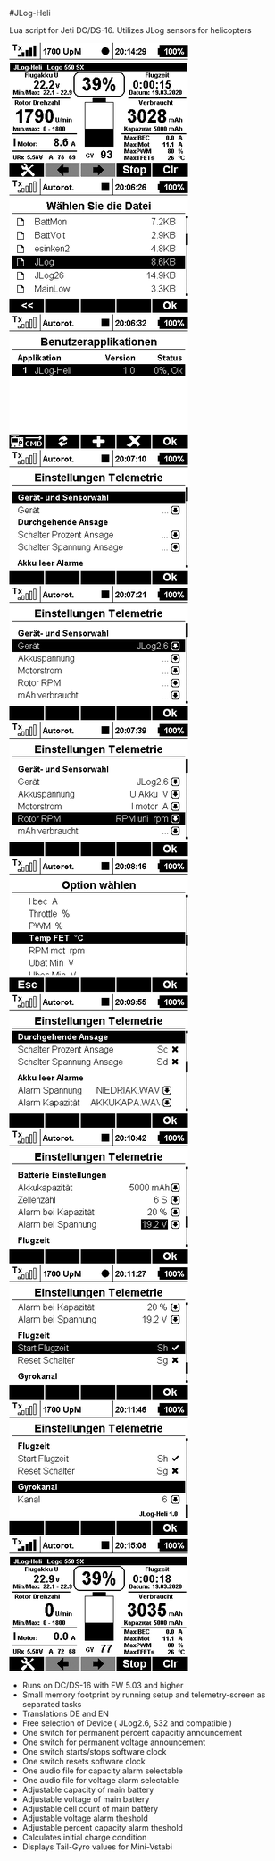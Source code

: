 #JLog-Heli

Lua script for Jeti DC/DS-16. Utilizes JLog sensors for helicopters

![screen000](https://raw.githubusercontent.com/nichtgedacht/JLog-Heli/master/Screen000.bmp)
![screen001](https://raw.githubusercontent.com/nichtgedacht/JLog-Heli/master/Screen001.bmp)
![screen002](https://raw.githubusercontent.com/nichtgedacht/JLog-Heli/master/Screen002.bmp)
![screen003](https://raw.githubusercontent.com/nichtgedacht/JLog-Heli/master/Screen003.bmp)
![screen004](https://raw.githubusercontent.com/nichtgedacht/JLog-Heli/master/Screen004.bmp)
![screen000](https://raw.githubusercontent.com/nichtgedacht/JLog-Heli/master/Screen005.bmp)
![screen001](https://raw.githubusercontent.com/nichtgedacht/JLog-Heli/master/Screen006.bmp)
![screen002](https://raw.githubusercontent.com/nichtgedacht/JLog-Heli/master/Screen007.bmp)
![screen003](https://raw.githubusercontent.com/nichtgedacht/JLog-Heli/master/Screen008.bmp)
![screen004](https://raw.githubusercontent.com/nichtgedacht/JLog-Heli/master/Screen009.bmp)
![screen000](https://raw.githubusercontent.com/nichtgedacht/JLog-Heli/master/Screen010.bmp)
![screen000](https://raw.githubusercontent.com/nichtgedacht/JLog-Heli/master/Screen011.bmp)

* Runs on DC/DS-16 with FW 5.03 and higher
* Small memory footprint by running setup and telemetry-screen as separated tasks 
* Translations DE and EN
* Free selection of Device ( JLog2.6, S32 and compatible )
* One switch for permanent percent capacitiy announcement
* One switch for permanent voltage announcement
* One switch starts/stops software clock
* One switch resets software clock
* One audio file for capacity alarm selectable
* One audio file for voltage alarm selectable
* Adjustable capacity of main battery
* Adjustable voltage of main battery
* Adjustable cell count of main battery
* Adjustable voltage alarm theshold
* Adjustable percent capacity alarm theshold
* Calculates initial charge condition
* Displays Tail-Gyro values for Mini-Vstabi
